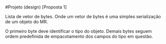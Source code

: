 #Projeto (design) [Proposta 1]

Lista de vetor de bytes. Onde um vetor de bytes é uma simples 
serialização de um objeto do MR.

O primeiro byte deve identificar o tipo do objeto. Demais bytes
seguem ordem predefinida de empacotamento dos campos
do tipo em questão. 

